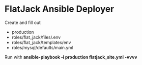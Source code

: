 # FlatJack Ansible Deployer

Create and fill out
* production
* roles/flat_jack/files/.env
* roles/flat_jack/templates/env
* roles/mysql/defaults/main.yml

Run with **ansible-playbook -i production flatjack_site.yml -vvvv**
